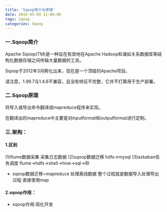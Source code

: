 ```yaml
---
title: 'Sqoop简介与原理'
date: 2019-05-09 11:00:00
tags: Sqoop
categories: Sqoop
---
```

### 一.Sqoop简介

Apache Sqoop(TM)是一种旨在有效地在Apache Hadoop和诸如关系数据库等结构化数据存储之间传输大量数据的工具。

Sqoop于2012年3月孵化出来，现在是一个顶级的Apache项目。

请注意，1.99.7与1.4.6不兼容，且没有特征不完整，它并不打算用于生产部署。

### 二.Sqoop原理

将导入或导出命令翻译成mapreduce程序来实现。

在翻译出的mapreduce中主要是对inputformat和outputformat进行定制。

### 三.架构：
#### 1.区别
(1)flume数据采集 采集日志数据
(2)sqoop数据迁移 hdfs->mysql
(3)azkaban任务调度 flume->hdfs->shell->hive->sql->BI

* sqoop数据迁移=mapreduce 处理离线数据 整个过程就是数据导入处理导出过程 直接使用map

#### 2.sqoop作用：
* sqoop作用:简化开发
